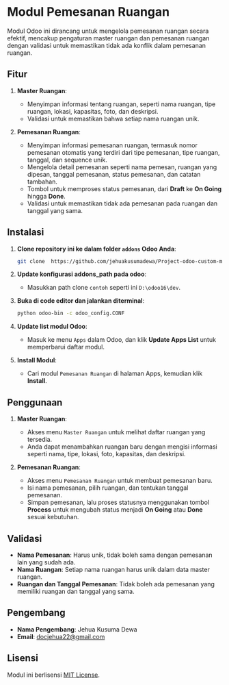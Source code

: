 # Modul Pemesanan Ruangan

Modul Odoo ini dirancang untuk mengelola pemesanan ruangan secara efektif, mencakup pengaturan master ruangan dan pemesanan ruangan dengan validasi untuk memastikan tidak ada konflik dalam pemesanan ruangan.

## Fitur
1. **Master Ruangan**:
   - Menyimpan informasi tentang ruangan, seperti nama ruangan, tipe ruangan, lokasi, kapasitas, foto, dan deskripsi.
   - Validasi untuk memastikan bahwa setiap nama ruangan unik.

2. **Pemesanan Ruangan**:
   - Menyimpan informasi pemesanan ruangan, termasuk nomor pemesanan otomatis yang terdiri dari tipe pemesanan, tipe ruangan, tanggal, dan sequence unik.
   - Mengelola detail pemesanan seperti nama pemesan, ruangan yang dipesan, tanggal pemesanan, status pemesanan, dan catatan tambahan.
   - Tombol untuk memproses status pemesanan, dari **Draft** ke **On Going** hingga **Done**.
   - Validasi untuk memastikan tidak ada pemesanan pada ruangan dan tanggal yang sama.

## Instalasi

1. **Clone repository ini ke dalam folder `addons` Odoo Anda**:
    ```bash
    git clone  https://github.com/jehuakusumadewa/Project-odoo-custom-modul.git
    ```
2. **Update konfigurasi addons_path pada odoo**:
    - Masukkan path clone `contoh` seperti ini `D:\odoo16\dev`.
      
3. **Buka di code editor dan jalankan diterminal**:
    ```bash
    python odoo-bin -c odoo_config.CONF
    ```
4. **Update list modul Odoo**:
    - Masuk ke menu `Apps` dalam Odoo, dan klik **Update Apps List** untuk memperbarui daftar modul.

5. **Install Modul**:
    - Cari modul `Pemesanan Ruangan` di halaman Apps, kemudian klik **Install**.

## Penggunaan

1. **Master Ruangan**:
   - Akses menu `Master Ruangan` untuk melihat daftar ruangan yang tersedia.
   - Anda dapat menambahkan ruangan baru dengan mengisi informasi seperti nama, tipe, lokasi, foto, kapasitas, dan deskripsi.

2. **Pemesanan Ruangan**:
   - Akses menu `Pemesanan Ruangan` untuk membuat pemesanan baru.
   - Isi nama pemesanan, pilih ruangan, dan tentukan tanggal pemesanan.
   - Simpan pemesanan, lalu proses statusnya menggunakan tombol **Process** untuk mengubah status menjadi **On Going** atau **Done** sesuai kebutuhan.

## Validasi

- **Nama Pemesanan**: Harus unik, tidak boleh sama dengan pemesanan lain yang sudah ada.
- **Nama Ruangan**: Setiap nama ruangan harus unik dalam data master ruangan.
- **Ruangan dan Tanggal Pemesanan**: Tidak boleh ada pemesanan yang memiliki ruangan dan tanggal yang sama.

## Pengembang

- **Nama Pengembang**: Jehua Kusuma Dewa
- **Email**: docjehua22@gmail.com

## Lisensi

Modul ini berlisensi [MIT License](LICENSE).
